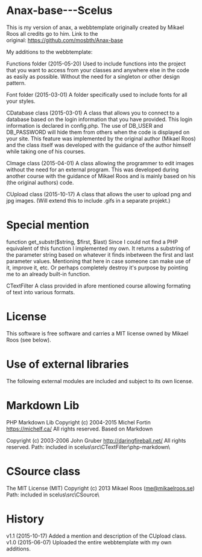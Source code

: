 # Anax-base---Scelus
This is my version of anax, a webbtemplate originally created by Mikael Roos all credits go to him. 
Link to the original: https://github.com/mosbth/Anax-base

My additions to the webbtemplate:

Functions folder (2015-05-20) 
Used to include functions into the project that you want to access from your classes and anywhere 
else in the code as easily as possible. Without the need for a singleton or other design pattern.

Font folder (2015-03-01) 
A folder specifically used to include fonts for all your styles.

CDatabase class (2015-03-01) 
A class that allows you to connect to a database based on the login information that you have provided. 
This login information is declared in config.php. The use of DB_USER and DB_PASSWORD will hide them 
from others when the code is displayed on your site. This feature was implemented by the original author 
(Mikael Roos) and the class itself was developed with the guidance of the author himself while taking one of his courses.

CImage class (2015-04-01) A class allowing the programmer to edit images without the need for an external program. 
This was developed during another course with the guidance of Mikael Roos and is mainly based on his (the original authors) code.

CUpload class (2015-10-17) A class that allows the user to upload png and jpg images. (Will extend this to include .gifs in a separate projekt.)

# Special mention
function get_substr($string, $first, $last) Since I could not find a PHP equivalent of this function I implemented my own. It returns a substring of the parameter string based on whatever it finds inbetween the first and last parameter values. Mentioning that here in case someone can make use of it, improve it, etc. Or perhaps completely destroy it's purpose by pointing me to an already built-in function.

CTextFilter A class provided in afore mentioned course allowing formating of text into various formats.

# License
This software is free software and carries a MIT license owned by Mikael Roos (see below).

# Use of external libraries
The following external modules are included and subject to its own license.

# Markdown Lib
PHP Markdown Lib
Copyright (c) 2004-2015 Michel Fortin
https://michelf.ca/
All rights reserved.
Based on Markdown

Copyright (c) 2003-2006 John Gruber
http://daringfireball.net/
All rights reserved. Path: included in scelus\src\CTextFilter\php-markdown\

# CSource class
The MIT License (MIT) Copyright (c) 2013 Mikael Roos (me@mikaelroos.se) Path: included in scelus\src\CSource\

# History
v1.1 (2015-10-17) Added a mention and description of the CUpload class.
v1.0 (2015-06-07) Uploaded the entire webbtemplate with my own additions.
